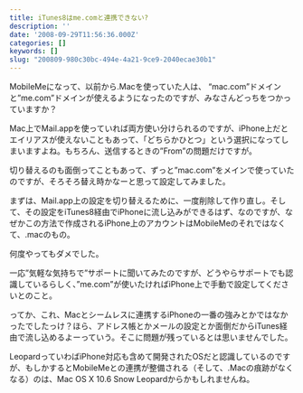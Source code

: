 ```yaml
---
title: iTunes8はme.comと連携できない?
description: ''
date: '2008-09-29T11:56:36.000Z'
categories: []
keywords: []
slug: "200809-980c30bc-494e-4a21-9ce9-2040ecae30b1"
---
```

MobileMeになって、以前から.Macを使っていた人は、 “mac.com”ドメインと”me.com”ドメインが使えるようになったのですが、みなさんどっちをつかっていますか？

Mac上でMail.appを使っていれば両方使い分けられるのですが、iPhone上だとエイリアスが使えないこともあって、「どちらかひとつ」という選択になってしまいますよね。もちろん、送信するときの”From”の問題だけですが。

切り替えるのも面倒ってこともあって、ずっと”mac.com”をメインで使っていたのですが、そろそろ替え時かなーと思って設定してみました。

まずは、Mail.app上の設定を切り替えるために、一度削除して作り直し。そして、その設定をiTunes8経由でiPhoneに流し込みができるはず、なのですが、なぜかこの方法で作成されるiPhone上のアカウントはMobileMeのそれではなくて、.macのもの。

何度やってもダメでした。

一応”気軽な気持ちで”サポートに聞いてみたのですが、どうやらサポートでも認識しているらしく、”me.com”が使いたければiPhone上で手動で設定してくださいとのこと。

ってか、これ、Macとシームレスに連携するiPhoneの一番の強みとかではなかったでしたっけ？ほら、アドレス帳とかメールの設定とか面倒だからiTunes経由で流し込めるよーっていう。そこに問題が残っているとは思いませんでした。

LeopardっていわばiPhone対応も含めて開発されたOSだと認識しているのですが、もしかするとMobileMeとの連携が整備される（そして、.Macの痕跡がなくなる）のは、Mac OS X 10.6 Snow Leopardからかもしれませんね。